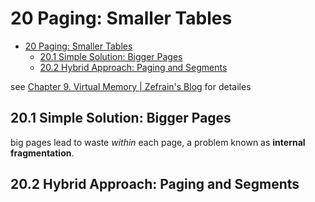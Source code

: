 # 20 Paging: Smaller Tables

<!--toc:start-->
- [20 Paging: Smaller Tables](#20-paging-smaller-tables)
  - [20.1 Simple Solution: Bigger Pages](#201-simple-solution-bigger-pages)
  - [20.2 Hybrid Approach: Paging and Segments](#202-hybrid-approach-paging-and-segments)
<!--toc:end-->

see [Chapter 9. Virtual Memory | Zefrain's Blog](https://zefrain.github.io/docs/TOC/computer/system/csapp/part2/ch09#963-multi-level-page-tables) for detailes

## 20.1 Simple Solution: Bigger Pages

big pages lead to waste _within_ each page, a problem known as **internal fragmentation**.

## 20.2 Hybrid Approach: Paging and Segments
